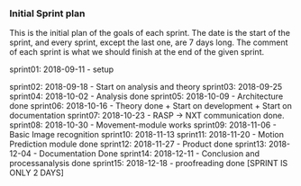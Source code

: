 ### Initial Sprint plan
This is the initial plan of the goals of each sprint.
The date is the start of the sprint, and every sprint, except the last one, are 7 days long.
The comment of each sprint is what we should finish at the end of the given sprint. 

sprint01: 2018-09-11 - setup

sprint02: 2018-09-18 - Start on analysis and theory
sprint03: 2018-09-25
sprint04: 2018-10-02 - Analysis done 
sprint05: 2018-10-09 - Architecture done
sprint06: 2018-10-16 - Theory done + Start on development + Start on documentation
sprint07: 2018-10-23 - RASP -> NXT communication done.
sprint08: 2018-10-30 - Movement-module works
sprint09: 2018-11-06 - Basic Image recognition
sprint10: 2018-11-13
sprint11: 2018-11-20 - Motion Prediction module done
sprint12: 2018-11-27 - Product done
sprint13: 2018-12-04 - Documentation Done
sprint14: 2018-12-11 - Conclusion and processanalysis done
sprint15: 2018-12-18 - proofreading done [SPRINT IS ONLY 2 DAYS]